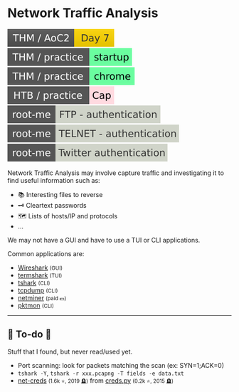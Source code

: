 # Network Traffic Analysis

[![adventofcyber2](../../../_badges/thm/adventofcyber2/day7.svg)](https://tryhackme.com/room/adventofcyber2)
[![startup](../../../_badges/thm-p/startup.svg)](https://tryhackme.com/room/startup)
[![chrome](../../../_badges/thm-p/chrome.svg)](https://tryhackme.com/room/chrome)
[![cap](../../../_badges/htb-p/cap.svg)](https://app.hackthebox.com/machines/Cap)
[![ftp_authentication](../../../_badges/rootme/network/ftp_authentication.svg)](https://www.root-me.org/en/Challenges/Network/FTP-authentication)
[![telnet_authentication](../../../_badges/rootme/network/telnet_authentication.svg)](https://www.root-me.org/en/Challenges/Network/TELNET-authentication)
[![twitter_authentication](../../../_badges/rootme/network/twitter_authentication.svg)](https://www.root-me.org/en/Challenges/Network/Twitter-authentication-101)

<div class="row row-cols-lg-2"><div>

Network Traffic Analysis may involve capture traffic and investigating it to find useful information such as:

* 📚 Interesting files to reverse
* 🗝️ Cleartext passwords
* 🗺️ Lists of hosts/IP and protocols
* ...

We may not have a GUI and have to use a TUI or CLI applications.
</div><div>

Common applications are:

* [Wireshark](/operating-systems/networking/others/tools/wireshark/index.md) <small>(GUI)</small>
* [termshark](/operating-systems/networking/commands/index.md#command-termshark) <small>(TUI)</small>
* [tshark](/operating-systems/networking/commands/index.md#command-tshark) <small>(CLI)</small>
* [tcpdump](/operating-systems/networking/commands/index.md#command-tcpdump) <small>(CLI)</small>
* [netminer](https://www.netminer.com/en/product/netminer.php) <small>(paid 💵)</small>
* [pktmon](https://learn.microsoft.com/en-us/windows-server/networking/technologies/pktmon/pktmon) <small>(CLI)</small>
</div></div>

<hr class="sep-both">

## 👻 To-do 👻

Stuff that I found, but never read/used yet.

<div class="row row-cols-lg-2"><div>

* Port scanning: look for packets matching the scan (ex: SYN=1;ACK=0)
* `tshark -Y`, `tshark -r xxx.pcapng -T fields -e data.txt`
* [net-creds](https://github.com/DanMcInerney/net-creds) <small>(1.6k ⭐, 2019 🪦)</small> from [creds.py](https://github.com/DanMcInerney/creds.py) <small>(0.2k ⭐, 2015 🪦)</small>
</div><div>
</div></div>